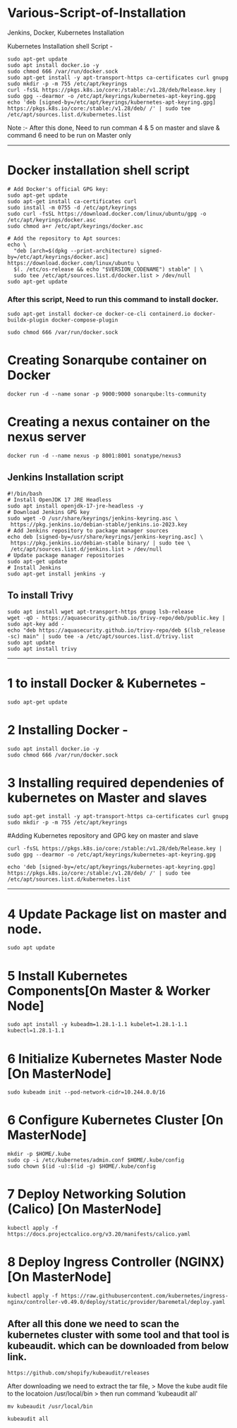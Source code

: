 # Various-Script-of-Installation
Jenkins, Docker, Kubernetes Installation


Kubernetes Installation shell Script - 
```
sudo apt-get update
sudo apt install docker.io -y
sudo chmod 666 /var/run/docker.sock
sudo apt-get install -y apt-transport-https ca-certificates curl gnupg
sudo mkdir -p -m 755 /etc/apt/keyrings
curl -fsSL https://pkgs.k8s.io/core:/stable:/v1.28/deb/Release.key | sudo gpg --dearmor -o /etc/apt/keyrings/kubernetes-apt-keyring.gpg
echo 'deb [signed-by=/etc/apt/keyrings/kubernetes-apt-keyring.gpg] https://pkgs.k8s.io/core:/stable:/v1.28/deb/ /' | sudo tee /etc/apt/sources.list.d/kubernetes.list

```
Note :- After this done, Need to run comman 4 & 5 on master and slave & command 6 need to be run on Master only

***************************************************************************************************
# Docker installation shell script 
```
# Add Docker's official GPG key:
sudo apt-get update
sudo apt-get install ca-certificates curl
sudo install -m 0755 -d /etc/apt/keyrings
sudo curl -fsSL https://download.docker.com/linux/ubuntu/gpg -o /etc/apt/keyrings/docker.asc
sudo chmod a+r /etc/apt/keyrings/docker.asc

# Add the repository to Apt sources:
echo \
  "deb [arch=$(dpkg --print-architecture) signed-by=/etc/apt/keyrings/docker.asc] https://download.docker.com/linux/ubuntu \
  $(. /etc/os-release && echo "$VERSION_CODENAME") stable" | \
  sudo tee /etc/apt/sources.list.d/docker.list > /dev/null
sudo apt-get update

```

### After this script, Need to run this command to install docker. 
```
sudo apt-get install docker-ce docker-ce-cli containerd.io docker-buildx-plugin docker-compose-plugin
```
```
sudo chmod 666 /var/run/docker.sock
```

# Creating Sonarqube container on Docker

```
docker run -d --name sonar -p 9000:9000 sonarqube:lts-community
```

# Creating a nexus container on the nexus server
```
docker run -d --name nexus -p 8001:8001 sonatype/nexus3
```

## Jenkins Installation script 

```
#!/bin/bash
# Install OpenJDK 17 JRE Headless
sudo apt install openjdk-17-jre-headless -y
# Download Jenkins GPG key
sudo wget -O /usr/share/keyrings/jenkins-keyring.asc \
 https://pkg.jenkins.io/debian-stable/jenkins.io-2023.key
# Add Jenkins repository to package manager sources
echo deb [signed-by=/usr/share/keyrings/jenkins-keyring.asc] \
 https://pkg.jenkins.io/debian-stable binary/ | sudo tee \
 /etc/apt/sources.list.d/jenkins.list > /dev/null
# Update package manager repositories
sudo apt-get update
# Install Jenkins
sudo apt-get install jenkins -y
```

## To install Trivy 

```
sudo apt install wget apt-transport-https gnupg lsb-release
wget -qO - https://aquasecurity.github.io/trivy-repo/deb/public.key | sudo apt-key add -
echo "deb https://aquasecurity.github.io/trivy-repo/deb $(lsb_release -sc) main" | sudo tee -a /etc/apt/sources.list.d/trivy.list
sudo apt update
sudo apt install trivy
```

*******************************************************************************

# 1 to install Docker  & Kubernetes -

```
sudo apt-get update
```

# 2 Installing Docker - 
```
sudo apt install docker.io -y
sudo chmod 666 /var/run/docker.sock
```

# 3 Installing required dependenies of kubernetes on Master and slaves
```
sudo apt-get install -y apt-transport-https ca-certificates curl gnupg
sudo mkdir -p -m 755 /etc/apt/keyrings
```
#Adding Kubernetes repository and GPG key on master and slave
```
curl -fsSL https://pkgs.k8s.io/core:/stable:/v1.28/deb/Release.key | sudo gpg --dearmor -o /etc/apt/keyrings/kubernetes-apt-keyring.gpg
```

```
echo 'deb [signed-by=/etc/apt/keyrings/kubernetes-apt-keyring.gpg] https://pkgs.k8s.io/core:/stable:/v1.28/deb/ /' | sudo tee /etc/apt/sources.list.d/kubernetes.list
```
*****************************************************************************

# 4 Update Package list on master and node. 

```
sudo apt update
```

# 5 Install Kubernetes Components[On Master & Worker Node]

```
sudo apt install -y kubeadm=1.28.1-1.1 kubelet=1.28.1-1.1 kubectl=1.28.1-1.1
```

# 6 Initialize Kubernetes Master Node [On MasterNode]

```
sudo kubeadm init --pod-network-cidr=10.244.0.0/16

```

# 6 Configure Kubernetes Cluster [On MasterNode]

```
mkdir -p $HOME/.kube
sudo cp -i /etc/kubernetes/admin.conf $HOME/.kube/config
sudo chown $(id -u):$(id -g) $HOME/.kube/config

```

# 7 Deploy Networking Solution (Calico) [On MasterNode]
```
kubectl apply -f https://docs.projectcalico.org/v3.20/manifests/calico.yaml
```

# 8 Deploy Ingress Controller (NGINX) [On MasterNode]
```
kubectl apply -f https://raw.githubusercontent.com/kubernetes/ingress-nginx/controller-v0.49.0/deploy/static/provider/baremetal/deploy.yaml
```

## After all this done we need to scan the kubernetes cluster with some tool and that tool is kubeaudit.  which can be downloaded from below link. 

```
https://github.com/shopify/kubeaudit/releases

```
After downloading we need to extract the tar file, > Move the kube audit file to the locatoion /usr/local/bin > then run command 'kubeaudit all'

```
mv kubeaudit /usr/local/bin
```
```
kubeaudit all
```



